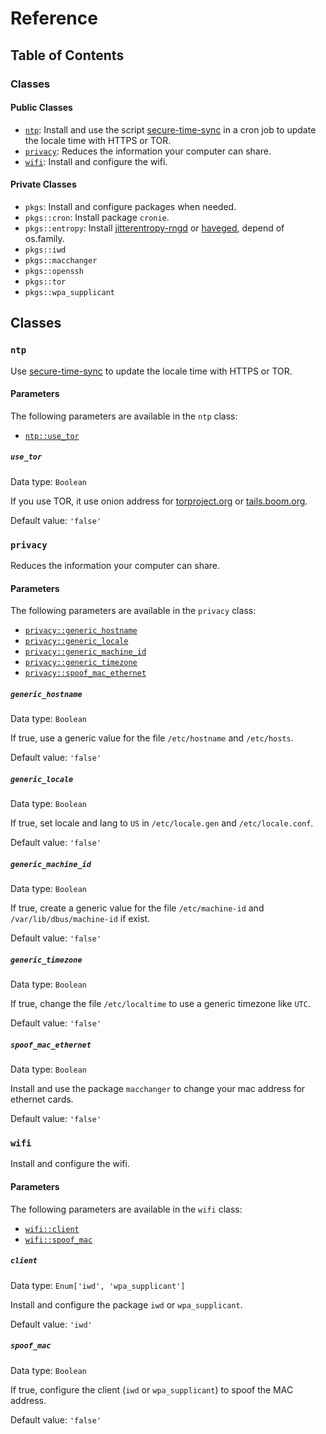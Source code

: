 # Reference

## Table of Contents

### Classes

#### Public Classes

* [`ntp`](#ntp): Install and use the script [secure-time-sync](https://gitlab.com/madaidan/secure-time-sync/) in a cron job to update the locale time with HTTPS or TOR.
* [`privacy`](#privacy): Reduces the information your computer can share.
* [`wifi`](#wifi): Install and configure the wifi.

#### Private Classes

* `pkgs`: Install and configure packages when needed.
* `pkgs::cron`: Install package `cronie`.
* `pkgs::entropy`: Install [jitterentropy-rngd](https://github.com/smuellerDD/jitterentropy-rngd) or [haveged](http://www.issihosts.com/haveged/), depend of os.family.
* `pkgs::iwd`
* `pkgs::macchanger`
* `pkgs::openssh`
* `pkgs::tor`
* `pkgs::wpa_supplicant`

## Classes

### <a name="ntp"></a>`ntp`

Use [secure-time-sync](https://gitlab.com/madaidan/secure-time-sync/) to update the locale time with HTTPS or TOR.

#### Parameters

The following parameters are available in the `ntp` class:

* [`ntp::use_tor`](#use_tor)

##### <a name="use_tor"></a>`use_tor`

Data type: `Boolean`

If you use TOR, it use onion address for [torproject.org](http://2gzyxa5ihm7nsggfxnu52rck2vv4rvmdlkiu3zzui5du4xyclen53wid.onion) or [tails.boom.org](http://dds6qkxpwdeubwucdiaord2xgbbeyds25rbsgr73tbfpqpt4a6vjwsyd.onion).

Default value: `'false'`

### <a name="privacy"></a>`privacy`

Reduces the information your computer can share.

#### Parameters

The following parameters are available in the `privacy` class:

* [`privacy::generic_hostname`](#generic_hostname)
* [`privacy::generic_locale`](#generic_locale)
* [`privacy::generic_machine_id`](#generic_machine_id)
* [`privacy::generic_timezone`](#generic_timezone)
* [`privacy::spoof_mac_ethernet`](#spoof_mac_ethernet)

##### <a name="generic_hostname"></a>`generic_hostname`

Data type: `Boolean`

If true, use a generic value for the file `/etc/hostname` and `/etc/hosts`.

Default value: `'false'`

##### <a name="generic_locale"></a>`generic_locale`

Data type: `Boolean`

If true, set locale and lang to `US` in `/etc/locale.gen` and `/etc/locale.conf`.

Default value: `'false'`

##### <a name="generic_machine_id"></a>`generic_machine_id`

Data type: `Boolean`

If true, create a generic value for the file `/etc/machine-id` and `/var/lib/dbus/machine-id` if exist.

Default value: `'false'`

##### <a name="generic_timezone"></a>`generic_timezone`

Data type: `Boolean`

If true, change the file `/etc/localtime` to use a generic timezone like `UTC`.

Default value: `'false'`

##### <a name="spoof_mac_ethernet"></a>`spoof_mac_ethernet`

Data type: `Boolean`

Install and use the package `macchanger` to change your mac address for ethernet cards.

Default value: `'false'`

### <a name="wifi"></a>`wifi`

Install and configure the wifi.

#### Parameters

The following parameters are available in the `wifi` class:

* [`wifi::client`](#client)
* [`wifi::spoof_mac`](#spoof_mac)

##### <a name="client"></a>`client`

Data type: `Enum['iwd', 'wpa_supplicant']`

Install and configure the package `iwd` or `wpa_supplicant`.

Default value: `'iwd'`

##### <a name="spoof_mac"></a>`spoof_mac`

Data type: `Boolean`

If true, configure the client (`iwd` or `wpa_supplicant`) to spoof the MAC address.

Default value: `'false'`
